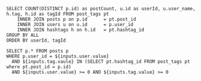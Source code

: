 ```user_tags
SELECT COUNT(DISTINCT p.id) as postCount, u.id as userId, u.user_name, h.tag, h.id as tagId FROM post_tags pt
    INNER JOIN posts p on p.id      = pt.post_id
    INNER JOIN users u on u.id      = p.user_id 
    INNER JOIN hashtags h on h.id   = pt.hashtag_id
GROUP BY ALL
ORDER BY userId, tagId
```

<Dropdown   data={user_tags} 
            value="userId" label="user_name" 
            title="User" name="user" 
            where="tagId = {inputs.tag.value} OR {inputs.tag.value} < 0">
    <DropdownOption value={-1} valueLabel="All Users" />
</Dropdown>

<Dropdown   data={user_tags} 
            value="tagId" label="tag"
            title="Tag" name="tag"
            where="userId = {inputs.user.value} OR {inputs.user.value} < 0">
    <DropdownOption value={-1} valueLabel="All Hashtags" />
</Dropdown>

```posts
SELECT p.* FROM posts p
WHERE p.user_id = ${inputs.user.value}
  AND ${inputs.tag.vaule} IN (SELECT pt.hashtag_id FROM post_tags pt where pt.post_id = p.id)
  AND ${inputs.user.value} >= 0 AND ${inputs.tag.value} >= 0
```

<DataTable data={posts}/>